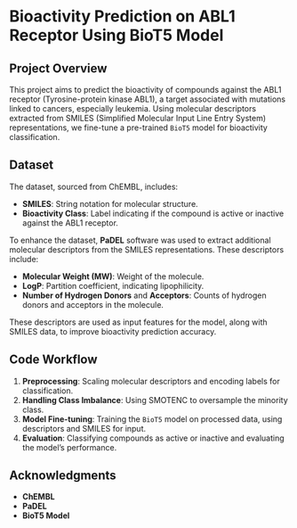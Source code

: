 # Bioactivity Prediction on ABL1 Receptor Using BioT5 Model

## Project Overview

This project aims to predict the bioactivity of compounds against the ABL1 receptor (Tyrosine-protein kinase ABL1), a target associated with mutations linked to cancers, especially leukemia. Using molecular descriptors extracted from SMILES (Simplified Molecular Input Line Entry System) representations, we fine-tune a pre-trained `BioT5` model for bioactivity classification.

## Dataset

The dataset, sourced from ChEMBL, includes:

- **SMILES**: String notation for molecular structure.
- **Bioactivity Class**: Label indicating if the compound is active or inactive against the ABL1 receptor.

To enhance the dataset, **PaDEL** software was used to extract additional molecular descriptors from the SMILES representations. These descriptors include:

- **Molecular Weight (MW)**: Weight of the molecule.
- **LogP**: Partition coefficient, indicating lipophilicity.
- **Number of Hydrogen Donors** and **Acceptors**: Counts of hydrogen donors and acceptors in the molecule.

These descriptors are used as input features for the model, along with SMILES data, to improve bioactivity prediction accuracy.

## Code Workflow

1. **Preprocessing**: Scaling molecular descriptors and encoding labels for classification.
2. **Handling Class Imbalance**: Using SMOTENC to oversample the minority class.
3. **Model Fine-tuning**: Training the `BioT5` model on processed data, using descriptors and SMILES for input.
4. **Evaluation**: Classifying compounds as active or inactive and evaluating the model’s performance.

## Acknowledgments

- **ChEMBL**
- **PaDEL**
- **BioT5 Model**

